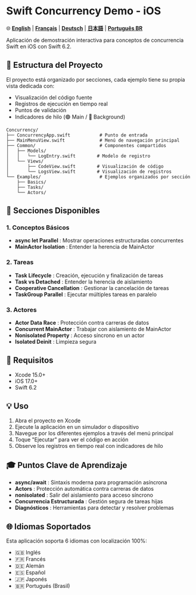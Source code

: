 # Swift Concurrency Demo - iOS

🌐 **[English](README.md)** | **[Français](README_fr.md)** | **[Deutsch](README_de.md)** | **[日本語](README_ja.md)** | **[Português BR](README_pt-BR.md)**

Aplicación de demostración interactiva para conceptos de concurrencia Swift en iOS con Swift 6.2.

## 🎯 Estructura del Proyecto

El proyecto está organizado por secciones, cada ejemplo tiene su propia vista dedicada con:
- Visualización del código fuente
- Registros de ejecución en tiempo real
- Puntos de validación
- Indicadores de hilo (🟢 Main / 🔴 Background)

```
Concurrency/
├── ConcurrencyApp.swift           # Punto de entrada
├── MainMenuView.swift             # Menú de navegación principal
├── Common/                        # Componentes compartidos
│   ├── Models/
│   │   └── LogEntry.swift        # Modelo de registro
│   └── Views/
│       ├── CodeView.swift        # Visualización de código
│       └── LogsView.swift        # Visualización de registros
└── Examples/                      # Ejemplos organizados por sección
    ├── Basics/
    ├── Tasks/
    └── Actors/
```

## 📱 Secciones Disponibles

### 1. Conceptos Básicos
- **async let Parallel** : Mostrar operaciones estructuradas concurrentes
- **MainActor Isolation** : Entender la herencia de MainActor

### 2. Tareas
- **Task Lifecycle** : Creación, ejecución y finalización de tareas
- **Task vs Detached** : Entender la herencia de aislamiento
- **Cooperative Cancellation** : Gestionar la cancelación de tareas
- **TaskGroup Parallel** : Ejecutar múltiples tareas en paralelo

### 3. Actores
- **Actor Data Race** : Protección contra carreras de datos
- **Concurrent MainActor** : Trabajar con aislamiento de MainActor
- **Nonisolated Property** : Acceso síncrono en un actor
- **Isolated Deinit** : Limpieza segura

## 🚀 Requisitos

- Xcode 15.0+
- iOS 17.0+
- Swift 6.2

## 💡 Uso

1. Abra el proyecto en Xcode
2. Ejecute la aplicación en un simulador o dispositivo
3. Navegue por los diferentes ejemplos a través del menú principal
4. Toque "Ejecutar" para ver el código en acción
5. Observe los registros en tiempo real con indicadores de hilo

## 🎓 Puntos Clave de Aprendizaje

- **async/await** : Sintaxis moderna para programación asíncrona
- **Actors** : Protección automática contra carreras de datos
- **nonisolated** : Salir del aislamiento para acceso síncrono
- **Concurrencia Estructurada** : Gestión segura de tareas hijas
- **Diagnósticos** : Herramientas para detectar y resolver problemas

## 🌐 Idiomas Soportados

Esta aplicación soporta 6 idiomas con localización 100%:
- 🇬🇧 Inglés
- 🇫🇷 Francés
- 🇩🇪 Alemán
- 🇪🇸 Español
- 🇯🇵 Japonés
- 🇧🇷 Portugués (Brasil)